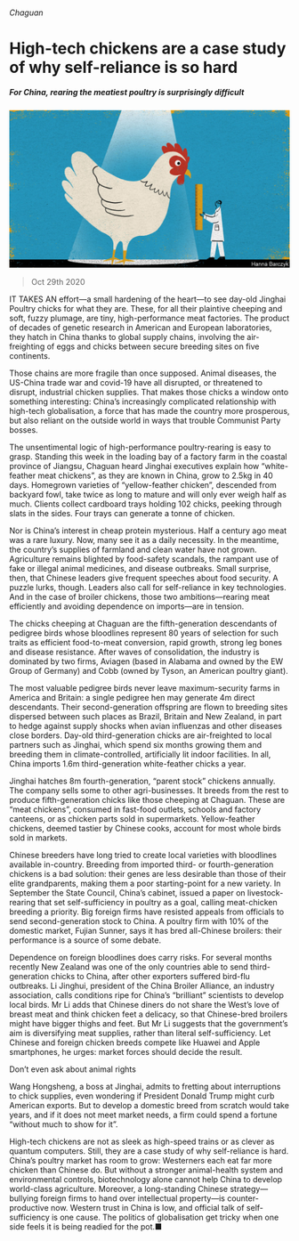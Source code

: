 ###### Chaguan

# High-tech chickens are a case study of why self-reliance is so hard 

##### For China, rearing the meatiest poultry is surprisingly difficult 

![image](images/20201031_CND000_0.jpg) 

> Oct 29th 2020 

IT TAKES AN effort—a small hardening of the heart—to see day-old Jinghai Poultry chicks for what they are. These, for all their plaintive cheeping and soft, fuzzy plumage, are tiny, high-performance meat factories. The product of decades of genetic research in American and European laboratories, they hatch in China thanks to global supply chains, involving the air-freighting of eggs and chicks between secure breeding sites on five continents.

Those chains are more fragile than once supposed. Animal diseases, the US-China trade war and covid-19 have all disrupted, or threatened to disrupt, industrial chicken supplies. That makes those chicks a window onto something interesting: China’s increasingly complicated relationship with high-tech globalisation, a force that has made the country more prosperous, but also reliant on the outside world in ways that trouble Communist Party bosses.


The unsentimental logic of high-performance poultry-rearing is easy to grasp. Standing this week in the loading bay of a factory farm in the coastal province of Jiangsu, Chaguan heard Jinghai executives explain how “white-feather meat chickens”, as they are known in China, grow to 2.5kg in 40 days. Homegrown varieties of “yellow-feather chicken”, descended from backyard fowl, take twice as long to mature and will only ever weigh half as much. Clients collect cardboard trays holding 102 chicks, peeking through slats in the sides. Four trays can generate a tonne of chicken.

Nor is China’s interest in cheap protein mysterious. Half a century ago meat was a rare luxury. Now, many see it as a daily necessity. In the meantime, the country’s supplies of farmland and clean water have not grown. Agriculture remains blighted by food-safety scandals, the rampant use of fake or illegal animal medicines, and disease outbreaks. Small surprise, then, that Chinese leaders give frequent speeches about food security. A puzzle lurks, though. Leaders also call for self-reliance in key technologies. And in the case of broiler chickens, those two ambitions—rearing meat efficiently and avoiding dependence on imports—are in tension.

The chicks cheeping at Chaguan are the fifth-generation descendants of pedigree birds whose bloodlines represent 80 years of selection for such traits as efficient food-to-meat conversion, rapid growth, strong leg bones and disease resistance. After waves of consolidation, the industry is dominated by two firms, Aviagen (based in Alabama and owned by the EW Group of Germany) and Cobb (owned by Tyson, an American poultry giant).

The most valuable pedigree birds never leave maximum-security farms in America and Britain: a single pedigree hen may generate 4m direct descendants. Their second-generation offspring are flown to breeding sites dispersed between such places as Brazil, Britain and New Zealand, in part to hedge against supply shocks when avian influenzas and other diseases close borders. Day-old third-generation chicks are air-freighted to local partners such as Jinghai, which spend six months growing them and breeding them in climate-controlled, artificially lit indoor facilities. In all, China imports 1.6m third-generation white-feather chicks a year.

Jinghai hatches 8m fourth-generation, “parent stock” chickens annually. The company sells some to other agri-businesses. It breeds from the rest to produce fifth-generation chicks like those cheeping at Chaguan. These are “meat chickens”, consumed in fast-food outlets, schools and factory canteens, or as chicken parts sold in supermarkets. Yellow-feather chickens, deemed tastier by Chinese cooks, account for most whole birds sold in markets.

Chinese breeders have long tried to create local varieties with bloodlines available in-country. Breeding from imported third- or fourth-generation chickens is a bad solution: their genes are less desirable than those of their elite grandparents, making them a poor starting-point for a new variety. In September the State Council, China’s cabinet, issued a paper on livestock-rearing that set self-sufficiency in poultry as a goal, calling meat-chicken breeding a priority. Big foreign firms have resisted appeals from officials to send second-generation stock to China. A poultry firm with 10% of the domestic market, Fujian Sunner, says it has bred all-Chinese broilers: their performance is a source of some debate.

Dependence on foreign bloodlines does carry risks. For several months recently New Zealand was one of the only countries able to send third-generation chicks to China, after other exporters suffered bird-flu outbreaks. Li Jinghui, president of the China Broiler Alliance, an industry association, calls conditions ripe for China’s “brilliant” scientists to develop local birds. Mr Li adds that Chinese diners do not share the West’s love of breast meat and think chicken feet a delicacy, so that Chinese-bred broilers might have bigger thighs and feet. But Mr Li suggests that the government’s aim is diversifying meat supplies, rather than literal self-sufficiency. Let Chinese and foreign chicken breeds compete like Huawei and Apple smartphones, he urges: market forces should decide the result.

Don’t even ask about animal rights

Wang Hongsheng, a boss at Jinghai, admits to fretting about interruptions to chick supplies, even wondering if President Donald Trump might curb American exports. But to develop a domestic breed from scratch would take years, and if it does not meet market needs, a firm could spend a fortune “without much to show for it”.

High-tech chickens are not as sleek as high-speed trains or as clever as quantum computers. Still, they are a case study of why self-reliance is hard. China’s poultry market has room to grow: Westerners each eat far more chicken than Chinese do. But without a stronger animal-health system and environmental controls, biotechnology alone cannot help China to develop world-class agriculture. Moreover, a long-standing Chinese strategy—bullying foreign firms to hand over intellectual property—is counter-productive now. Western trust in China is low, and official talk of self-sufficiency is one cause. The politics of globalisation get tricky when one side feels it is being readied for the pot.■

